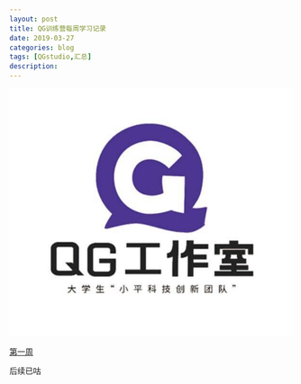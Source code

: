 ```yaml
---
layout: post
title: QG训练营每周学习记录
date: 2019-03-27
categories: blog
tags: [QGstudio,汇总]
description:
---
```


![](/img/QG-studio.jpg)

[第一周](/blog/2019/03/27/QGstudio_week1/)

后续已咕